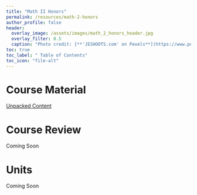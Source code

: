 ```yaml
---
title: "Math II Honors"
permalink: /resources/math-2-honors
author_profile: false
header:
  overlay_image: /assets/images/math_2_honors_header.jpg 
  overlay_filter: 0.5
  caption: "Photo credit: [**'JESHOOTS.com' on Pexels**](https://www.pexels.com/photo/person-holding-a-chalk-in-front-of-the-chalk-board-714699/)"
toc: true
toc_label: " Table of Contents"
toc_icon: "file-alt"
---
```


# Course Material
<a href="https://drive.google.com/file/d/1eRiok9it_pxyKNF4IXk8Fo5c1mKpqVeW/view?usp=sharing" target="_blank" class="btn btn--inverse btn--x-large">Unpacked Content</a>

# Course Review
Coming Soon
# Units
Coming Soon